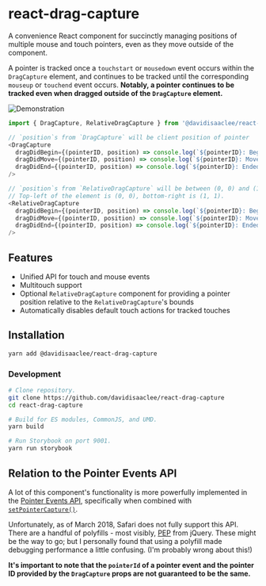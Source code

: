 # react-drag-capture
A convenience React component for succinctly managing positions of multiple mouse
and touch pointers, even as they move outside of the component.

A pointer is tracked once a `touchstart` or `mousedown` event occurs within the
`DragCapture` element, and continues to be tracked until the corresponding `mouseup`
or `touchend` event occurs. **Notably, a pointer continues to be tracked even when
dragged outside of the `DragCapture` element.**

![Demonstration](https://media.giphy.com/media/xFoIfk4ObNry0QaqUp/giphy.gif)


```javascript
import { DragCapture, RelativeDragCapture } from '@davidisaaclee/react-drag-capture';

// `position`s from `DragCapture` will be client position of pointer
<DragCapture
  dragDidBegin={(pointerID, position) => console.log(`${pointerID}: Began drag at (${position.x}, ${position.y})`)}
  dragDidMove={(pointerID, position) => console.log(`${pointerID}: Moved drag at (${position.x}, ${position.y})`)}
  dragDidEnd={(pointerID, position) => console.log(`${pointerID}: Ended drag at (${position.x}, ${position.y})`)}
/>

// `position`s from `RelativeDragCapture` will be between (0, 0) and (1, 1), relative to the `RelativeDragCapture` element.
// Top-left of the element is (0, 0), bottom-right is (1, 1).
<RelativeDragCapture
  dragDidBegin={(pointerID, position) => console.log(`${pointerID}: Began drag at (${position.x}, ${position.y})`)}
  dragDidMove={(pointerID, position) => console.log(`${pointerID}: Moved drag at (${position.x}, ${position.y})`)}
  dragDidEnd={(pointerID, position) => console.log(`${pointerID}: Ended drag at (${position.x}, ${position.y})`)}
/>
```

## Features
- Unified API for touch and mouse events
- Multitouch support
- Optional `RelativeDragCapture` component for providing a pointer position
relative to the `RelativeDragCapture`'s bounds
- Automatically disables default touch actions for tracked touches

## Installation
```bash
yarn add @davidisaaclee/react-drag-capture
```

### Development
```bash
# Clone repository.
git clone https://github.com/davidisaaclee/react-drag-capture
cd react-drag-capture

# Build for ES modules, CommonJS, and UMD.
yarn build

# Run Storybook on port 9001.
yarn run storybook
```

## Relation to the Pointer Events API
A lot of this component's functionality is more powerfully implemented in the
[Pointer Events API](https://developer.mozilla.org/en-US/docs/Web/API/Pointer_events),
specifically when combined with
[`setPointerCapture()`](https://developer.mozilla.org/en-US/docs/Web/API/Element/setPointerCapture).

Unfortunately, as of March 2018, Safari does not fully support this API. There are
a handful of polyfills - most visibly, [PEP](https://github.com/jquery/PEP) from jQuery.
These might be the way to go; but I personally found that using a polyfill made
debugging performance a little confusing. (I'm probably wrong about this!)

**It's important to note that the `pointerId` of a pointer event and the pointer ID
provided by the `DragCapture` props are not guaranteed to be the same.**

